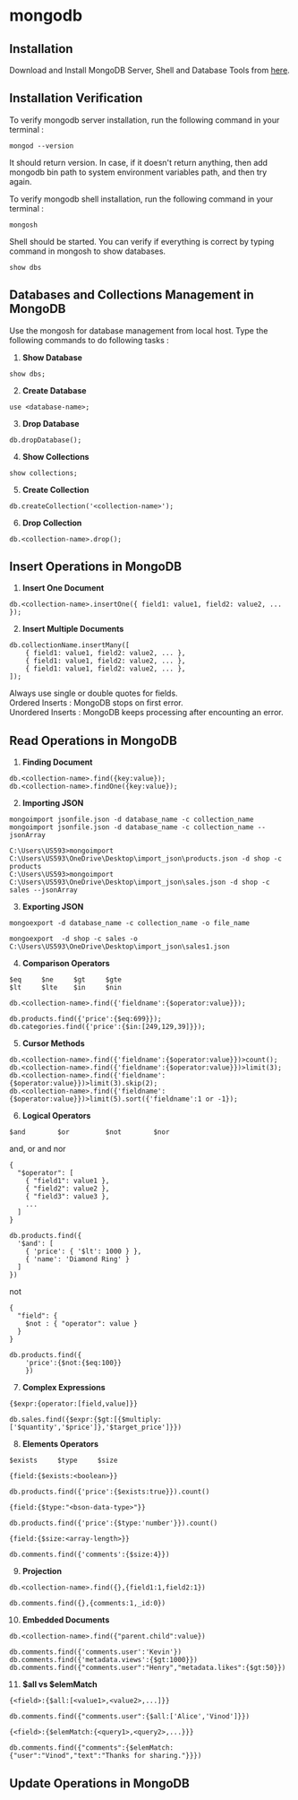 # mongodb

## Installation 
Download and Install MongoDB Server, Shell and Database Tools from [here](https://www.mongodb.com/try/download/community-edition).

## Installation Verification
To verify mongodb server installation, run the following command in your terminal : 
```
mongod --version
```
It should return version. In case, if it doesn't return anything, then add mongodb bin path to system environment variables path, and then try again.

To verify mongodb shell installation, run the following command in your terminal : 
```
mongosh
```
Shell should be started. You can verify if everything is correct by typing command in mongosh to show databases.
```
show dbs
```

## Databases and Collections Management in MongoDB
Use the mongosh for database management from local host. Type the following commands to do following tasks : 

1. **Show Database** 
```
show dbs;
```
2. **Create Database**
```
use <database-name>;
```
3. **Drop Database**
```
db.dropDatabase();
```
4. **Show Collections**
```
show collections;
```
5. **Create Collection** 
```
db.createCollection('<collection-name>');
```
6. **Drop Collection**
```
db.<collection-name>.drop();
```

## Insert Operations in MongoDB

1. **Insert One Document**
```
db.<collection-name>.insertOne({ field1: value1, field2: value2, ... });
```
2. **Insert Multiple Documents**
```
db.collectionName.insertMany([
    { field1: value1, field2: value2, ... },
    { field1: value1, field2: value2, ... },
    { field1: value1, field2: value2, ... },
]);
```
Always use single or double quotes for fields. 
<br>
Ordered Inserts  : MongoDB stops on first error.
<br>
Unordered Inserts : MongoDB keeps processing after encounting an error.

## Read Operations in MongoDB

1. **Finding Document**
```
db.<collection-name>.find({key:value});
db.<collection-name>.findOne({key:value});
```
2. **Importing JSON** 
```
mongoimport jsonfile.json -d database_name -c collection_name
mongoimport jsonfile.json -d database_name -c collection_name --jsonArray

C:\Users\US593>mongoimport C:\Users\US593\OneDrive\Desktop\import_json\products.json -d shop -c products
C:\Users\US593>mongoimport C:\Users\US593\OneDrive\Desktop\import_json\sales.json -d shop -c sales --jsonArray
```
3. **Exporting JSON**
```
mongoexport -d database_name -c collection_name -o file_name

mongoexport  -d shop -c sales -o C:\Users\US593\OneDrive\Desktop\import_json\sales1.json
```
4. **Comparison Operators**
```
$eq     $ne     $gt     $gte
$lt     $lte    $in     $nin
```
```
db.<collection-name>.find({'fieldname':{$operator:value}});

db.products.find({'price':{$eq:699}});
db.categories.find({'price':{$in:[249,129,39]}});
```
5. **Cursor Methods**
```
db.<collection-name>.find({'fieldname':{$operator:value}})>count();
db.<collection-name>.find({'fieldname':{$operator:value}})>limit(3);
db.<collection-name>.find({'fieldname':{$operator:value}})>limit(3).skip(2);
db.<collection-name>.find({'fieldname':{$operator:value}})>limit(5).sort({'fieldname':1 or -1}); 
```
6. **Logical Operators**
```
$and        $or         $not        $nor
```

and, or and nor

```
{
  "$operator": [
    { "field1": value1 },
    { "field2": value2 },
    { "field3": value3 },
    ...
  ]
}

db.products.find({
  '$and': [
    { 'price': { '$lt': 1000 } },
    { 'name': 'Diamond Ring' }
  ]
})
```

not

```
{
  "field": {
    $not : { "operator": value }
  }
}

db.products.find({
    'price':{$not:{$eq:100}}
    })
```
7. **Complex Expressions**
```
{$expr:{operator:[field,value]}}
 
db.sales.find({$expr:{$gt:[{$multiply:['$quantity','$price']},'$target_price']}})
```
8. **Elements Operators**
```
$exists     $type     $size
```
```
{field:{$exists:<boolean>}}

db.products.find({'price':{$exists:true}}).count()
```
```
{field:{$type:"<bson-data-type>"}}

db.products.find({'price':{$type:'number'}}).count()
```
```
{field:{$size:<array-length>}}

db.comments.find({'comments':{$size:4}})
```
9. **Projection**
```
db.<collection-name>.find({},{field1:1,field2:1})

db.comments.find({},{comments:1,_id:0})
```
10. **Embedded Documents**
```
db.<collection-name>.find({"parent.child":value})

db.comments.find({'comments.user':'Kevin'})
db.comments.find({'metadata.views':{$gt:1000}})
db.comments.find({"comments.user":"Henry","metadata.likes":{$gt:50}})
```
11. **$all vs $elemMatch**
```
{<field>:{$all:[<value1>,<value2>,...]}}

db.comments.find({"comments.user":{$all:['Alice','Vinod']}})
```
```
{<field>:{$elemMatch:{<query1>,<query2>,...}}}

db.comments.find({"comments":{$elemMatch:{"user":"Vinod","text":"Thanks for sharing."}}})
```

## Update Operations in MongoDB



